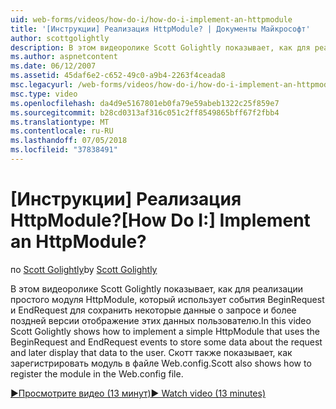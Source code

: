 ```yaml
---
uid: web-forms/videos/how-do-i/how-do-i-implement-an-httpmodule
title: '[Инструкции] Реализация HttpModule? | Документы Майкрософт'
author: scottgolightly
description: В этом видеоролике Scott Golightly показывает, как для реализации простого модуля HttpModule, который использует для хранения некоторые данные о запрос контекст события BeginRequest и EndRequest...
ms.author: aspnetcontent
ms.date: 06/12/2007
ms.assetid: 45daf6e2-c652-49c0-a9b4-2263f4ceada8
msc.legacyurl: /web-forms/videos/how-do-i/how-do-i-implement-an-httpmodule
msc.type: video
ms.openlocfilehash: da4d9e5167801eb0fa79e59abeb1322c25f859e7
ms.sourcegitcommit: b28cd0313af316c051c2ff8549865bff67f2fbb4
ms.translationtype: MT
ms.contentlocale: ru-RU
ms.lasthandoff: 07/05/2018
ms.locfileid: "37838491"
---
```

<a name="how-do-i-implement-an-httpmodule"></a><span data-ttu-id="e37a8-104">[Инструкции] Реализация HttpModule?</span><span class="sxs-lookup"><span data-stu-id="e37a8-104">[How Do I:] Implement an HttpModule?</span></span>
====================
<span data-ttu-id="e37a8-105">по [Scott Golightly](https://github.com/scottgolightly)</span><span class="sxs-lookup"><span data-stu-id="e37a8-105">by [Scott Golightly](https://github.com/scottgolightly)</span></span>

<span data-ttu-id="e37a8-106">В этом видеоролике Scott Golightly показывает, как для реализации простого модуля HttpModule, который использует события BeginRequest и EndRequest для сохранить некоторые данные о запросе и более поздней версии отображение этих данных пользователю.</span><span class="sxs-lookup"><span data-stu-id="e37a8-106">In this video Scott Golightly shows how to implement a simple HttpModule that uses the BeginRequest and EndRequest events to store some data about the request and later display that data to the user.</span></span> <span data-ttu-id="e37a8-107">Скотт также показывает, как зарегистрировать модуль в файле Web.config.</span><span class="sxs-lookup"><span data-stu-id="e37a8-107">Scott also shows how to register the module in the Web.config file.</span></span>

[<span data-ttu-id="e37a8-108">&#9654;Просмотрите видео (13 минут)</span><span class="sxs-lookup"><span data-stu-id="e37a8-108">&#9654; Watch video (13 minutes)</span></span>](https://channel9.msdn.com/Blogs/ASP-NET-Site-Videos/how-do-i-implement-an-httpmodule)
